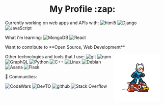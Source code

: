 <!---README--->

<h1 align="center"> My Profile :zap:</h1>





<p> Currently working on web apps and APIs with:
<img alt="html5" src="https://img.shields.io/badge/-HTML5-E34F26?style=flat&logo=html5&logoColor=white" /> <img alt="Django" src="https://img.shields.io/badge/-Django-000?&logo=django" /> <img alt="JavaScript" src="https://img.shields.io/badge/-JavaSript-000?&logo=JavaScript&logoColor=ddc508" /> </p>

<p> What i'm learning:
<img alt="MongoDB" src="https://img.shields.io/badge/-MongoDB-13aa52?style=flat&logo=mongodb&logoColor=white" /> <img alt="React" src="https://img.shields.io/badge/-React-000?&logo=react" />
<p> Want to contribute to **Open Source, Web Development** </p>
<img align="right" style="float" src="https://github.com/LorM89/LorM89/blob/main/assets/cloudyman.gif" width="30%"/> </p>

<p> Other technologies and tools that I use:
<img alt="git" src="https://img.shields.io/badge/-Git-13aa52?style=flat&logo=git" /> <img alt="npm" src="https://img.shields.io/badge/-NPM-CB3837?style=flat&logo=npm&logoColor=white"/> <img alt="GraphQL" src="https://img.shields.io/badge/-GraphQL-E10098?style=flat&logo=graphql&logoColor=white" /> <img alt="Python" src="https://img.shields.io/badge/-Python-1338bd?style=flat&logo=python" /> <img alt="C++" src="https://img.shields.io/badge/-C++-000?&logo=c%2b%2b&logoColor=00599C" /> <img alt="Linux" src="https://img.shields.io/badge/-Linux-000?&logo=linux" /> <img alt="Debian" src="https://img.shields.io/badge/-Debian-000?&logo=debian" /> <img alt="Asana" src="https://img.shields.io/badge/-Asana-000?&logo=asana" />  <img alt="Flask" src="https://img.shields.io/badge/-Flask-000?&logo=flask" /> </p>

<p>
  👯 Communities: 
  <p>
    <img alt="CodeWars" src="https://img.shields.io/badge/-CodeWars-000?&style=flat&logo=codewars&logoColor=9f0000"/>
    <img alt="DevTO" src="https://img.shields.io/badge/DEV.TO-%230A0A0A.svg?&style=flat&logo=dev-dot-to&logoColor=white" />
    <img alt="github" src="https://img.shields.io/badge/github-222121?&style=flat&logo=github&logoColor=white"/> 
    <img alt="Stack Overflow" src="https://img.shields.io/badge/Stack Overflow-000?&style=flat&logo=stackoverflow"/> 
  </p>
</p>
